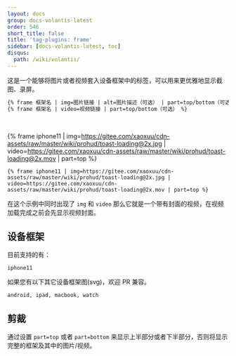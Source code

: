 ```yaml
---
layout: docs
group: docs-volantis-latest
order: 546
short_title: false
title: 'tag-plugins: frame'
sidebar: [docs-volantis-latest, toc]
disqus:
  path: /wiki/volantis/
---
```


这是一个能够将图片或者视频套入设备框架中的标签，可以用来更优雅地显示截图、录屏。

```md 本插件最后更新于 <u>4.0</u> 版本
{% frame 框架名 | img=图片链接 | alt=图片描述（可选） | part=top/bottom（可选） %}
{% frame 框架名 | video=视频链接 | part=top/bottom（可选） %}
```

<br>

{% frame iphone11 | img=https://gitee.com/xaoxuu/cdn-assets/raw/master/wiki/prohud/toast-loading@2x.jpg | video=https://gitee.com/xaoxuu/cdn-assets/raw/master/wiki/prohud/toast-loading@2x.mov | part=top %}

```
{% frame iphone11 | img=https://gitee.com/xaoxuu/cdn-assets/raw/master/wiki/prohud/toast-loading@2x.jpg | video=https://gitee.com/xaoxuu/cdn-assets/raw/master/wiki/prohud/toast-loading@2x.mov | part=top %}
```

在这个示例中同时出现了 `img` 和 `video` 那么它就是一个带有封面的视频，在视频加载完成之前会先显示视频封面。

## 设备框架

目前支持的有：

```
iphone11
```

如果您有以下其它设备框架图(svg)，欢迎 PR 兼容。

```
android, ipad, macbook, watch
```

## 剪裁

通过设置 `part=top` 或者 `part=bottom` 来显示上半部分或者下半部分，否则将显示完整的框架及其中的图片/视频。
